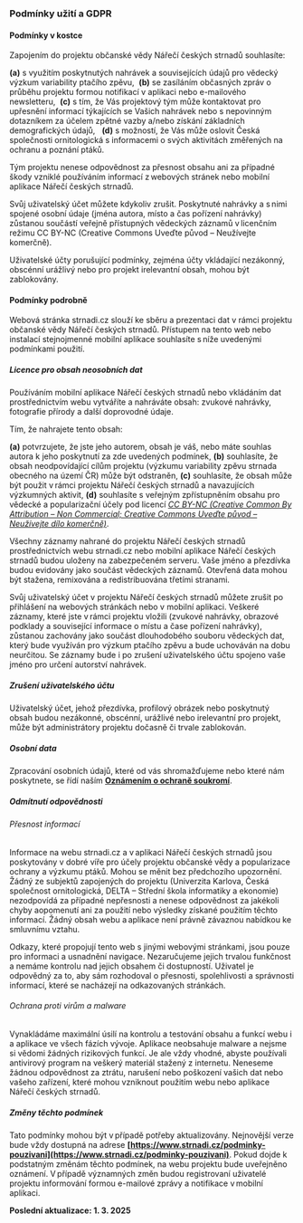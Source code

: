 ### Podmínky užití a GDPR
#### Podmínky v kostce

Zapojením do projektu občanské vědy Nářečí českých strnadů souhlasíte: 

**(a)** s využitím poskytnutých nahrávek a souvisejících údajů pro vědecký výzkum variability ptačího zpěvu, 
**(b)** se zasíláním občasných zpráv o průběhu projektu formou notifikací v aplikaci nebo e-mailového newsletteru, 
**\(c\)** s tím, že Vás projektový tým může kontaktovat pro upřesnění informací týkajících se Vašich nahrávek nebo s nepovinným dotazníkem za účelem zpětné vazby a/nebo získání základních demografických údajů,  
**(d)** s možností, že Vás může oslovit Česká společnosti ornitologická s informacemi o svých aktivitách změřených na ochranu a poznání ptáků. 

Tým projektu nenese odpovědnost za přesnost obsahu ani za případné škody vzniklé používáním informací z webových stránek nebo mobilní aplikace Nářečí českých strnadů.  

Svůj uživatelský účet můžete kdykoliv zrušit. Poskytnuté nahrávky a s nimi spojené osobní údaje (jména autora, místo a čas pořízení nahrávky) zůstanou součástí veřejně přístupných vědeckých záznamů v licenčním režimu CC BY-NC (Creative Commons Uveďte původ – Neužívejte komerčně). 

Uživatelské účty porušující podmínky, zejména účty vkládající nezákonný, obscénní urážlivý nebo pro projekt irelevantní obsah, mohou být zablokovány.

#### Podmínky podrobně
Webová stránka strnadi.cz slouží ke sběru a prezentaci dat v rámci projektu občanské vědy Nářečí českých strnadů. Přístupem na tento web nebo instalací stejnojmenné mobilní aplikace souhlasíte s níže uvedenými podmínkami použití.  


##### Licence pro obsah neosobních dat

Používáním mobilní aplikace Nářečí českých strnadů nebo vkládáním dat prostřednictvím webu  vytváříte a nahráváte obsah: zvukové nahrávky, fotografie přírody a další doprovodné údaje.  

Tím, že nahrajete tento obsah: 

**(a)** potvrzujete, že jste jeho autorem, obsah je váš, nebo máte souhlas autora k jeho poskytnutí za zde uvedených podmínek,
**(b)** souhlasíte, že obsah neodpovídající cílům projektu (výzkumu variability zpěvu strnada obecného na území ČR) může být odstraněn,
**\(c\)** souhlasíte, že obsah může být použit v rámci projektu Nářečí českých strnadů a navazujících výzkumných aktivit,
**(d)** souhlasíte s veřejným zpřístupněním obsahu pro vědecké a popularizační účely pod licencí [*CC BY-NC (Creative Common By Attribution – Non Commercial; Creative Commons Uveďte původ – Neužívejte dílo komerčně)*](https://creativecommons.org/licenses/by-nc-sa/4.0/deed.cs). 

Všechny záznamy nahrané do projektu Nářečí českých strnadů prostřednictvích webu strnadi.cz nebo mobilní aplikace Nářečí českých strnadů budou uloženy na zabezpečeném serveru. Vaše jméno a přezdívka budou evidovány jako součást vědeckých záznamů. Otevřená data mohou být stažena, remixována a redistribuována třetími stranami. 

Svůj uživatelský účet v projektu Nářečí českých strnadů můžete zrušit po přihlášení na webových stránkách nebo v mobilní aplikaci. Veškeré záznamy, které jste v rámci projektu vložili (zvukové nahrávky, obrazové podklady a související informace o místu a čase pořízení nahrávky), zůstanou zachovány jako součást dlouhodobého souboru vědeckých dat, který bude využíván pro výzkum ptačího zpěvu a bude uchováván na dobu neurčitou. Se záznamy bude i po zrušení uživatelského účtu spojeno vaše jméno pro určení autorství nahrávek. 

##### Zrušení uživatelského účtu 

Uživatelský účet, jehož přezdívka, profilový obrázek nebo poskytnutý obsah budou nezákonné, obscénní, urážlivé nebo irelevantní pro projekt, může být administrátory projektu dočasně či trvale zablokován.

##### Osobní data

Zpracování osobních údajů, které od vás shromažďujeme nebo které nám poskytnete, se řídí naším **[Oznámením o ochraně soukromí](https://www.strnadi.cz/ochrana-osobnich-udaju)**.

##### Odmítnutí odpovědnosti 

###### Přesnost informací

Informace na webu strnadi.cz a v aplikaci Nářečí českých strnadů jsou poskytovány v dobré víře pro účely projektu občanské vědy a popularizace ochrany a výzkumu ptáků. Mohou se měnit bez předchozího upozornění. Žádný ze subjektů zapojených do projektu (Univerzita Karlova, Česká společnost ornitologická, DELTA – Střední škola informatiky a ekonomie) nezodpovídá za případné nepřesnosti a nenese odpovědnost za jakékoli chyby aopomenutí ani za použití nebo výsledky získané použitím těchto informací. Žádný obsah webu a aplikace není právně závaznou nabídkou ke smluvnímu vztahu.  

Odkazy, které propojují tento web s jinými webovými stránkami, jsou pouze pro informaci a usnadnění navigace. Nezaručujeme jejich trvalou funkčnost a nemáme kontrolu nad jejich obsahem či dostupností. Uživatel je odpovědný za to, aby sám rozhodoval o přesnosti, spolehlivosti a správnosti informací, které se nacházejí na odkazovaných stránkách. 

###### Ochrana proti virům a malware

Vynakládáme maximální úsilí na kontrolu a testování obsahu a funkcí webu i a aplikace ve všech fázích vývoje. Aplikace neobsahuje malware a nejsme si vědomi žádných rizikových funkcí. Je ale vždy vhodné, abyste používali antivirový program na veškerý materiál stažený z internetu. Neneseme žádnou odpovědnost za ztrátu, narušení nebo poškození vašich dat nebo vašeho zařízení, které mohou vzniknout použitím webu nebo aplikace Nářečí českých strnadů. 

##### Změny těchto podmínek

Tato podmínky mohou být v případě potřeby aktualizovány. Nejnovější verze bude vždy dostupná na adrese **[https://www.strnadi.cz/podminky-pouzivani](https://www.strnadi.cz/podminky-pouzivani)**. Pokud dojde k podstatným změnám těchto podmínek, na webu projektu bude uveřejněno oznámení. V případě významných změn budou registrovaní uživatelé projektu informování formou e-mailové zprávy a notifikace v mobilní aplikaci. 

**Poslední aktualizace: 1. 3. 2025**
